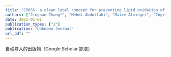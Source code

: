 ```yaml
---
title: "CROSS- a clean label concept for preventing lipid oxidation of protein isolates recovered from fish by-products."
authors: ["Jingnan Zhang*", "Mehdi Abdollahi", "Maire Alminger", "Ingrid Undeland"]
date: 2021-01-01
publication_types: ["2"]
publication: "Unknown Journal"
url_pdf: ""
---
```


自动导入的出版物（Google Scholar 抓取）
